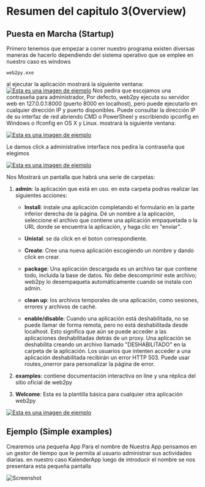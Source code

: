 # Resumen del capitulo 3(Overview)
## Puesta en Marcha (Startup)
Primero tenemos que empezar a correr nuestro programa existen diversas maneras de hacerlo dependiendo del sistema operativo que se emplee 
en nuestro caso es windows 

   `web2py.exe`
   
al ejecutar la aplicación mostrará la siguiente ventana:
[![Esta es una imagen de ejemplo](http://www.web2py.com/books/default/image/29/en400.png)](https://ejemplo.com)
Nos pedira que escojamos una contraseña para administrador, Por defecto, web2py ejecuta su servidor web en 127.0.0.1:8000 (puerto 8000 en localhost), pero puede ejecutarlo en cualquier dirección IP y puerto disponibles. Puede consultar la dirección IP de su interfaz de red abriendo CMD o PowerSheel y escribiendo ipconfig en Windows o ifconfig en OS X y Linux. 
mostrará la siguiente ventana:

[![Esta es una imagen de ejemplo](http://www.web2py.com/books/default/image/29/en500.png)](https://ejemplo.com)


Le damos click a administrative interface nos pedira la contraseña que elegimos 

[![Esta es una imagen de ejemplo](http://www.web2py.com/books/default/image/29/en600.png)](https://ejemplo.com)


 Nos Mostrará un pantalla que habrá una serie de carpetas:
1. **admin**: la aplicación que está en uso. en esta carpeta podras realizar las siguientes acciones:

    - **Install**: instale una aplicación completando el formulario en la parte inferior derecha de la página. Dé un nombre a la aplicación, seleccione el archivo que contiene una aplicación empaquetada o la URL donde se encuentra la aplicación, y haga clic en "enviar".
    
    - **Unistal**: se da click en el boton correspondiente.
    
    - **Create**: Cree una nueva aplicación escogiendo un nombre y dando click en crear.
   
    - **package**: Una aplicación descargada es un archivo tar que contiene todo, incluida la base de datos. No debe descomprimir este archivo; web2py lo desempaqueta automáticamente cuando se instala con admin.
    
    - **clean up**: los archivos temporales de una aplicación, como sesiones, errores y archivos de caché.
    
    - **enable/disable**: Cuando una aplicación está deshabilitada, no se puede llamar de forma remota, pero no está deshabilitada desde localhost. Esto significa que aún se puede acceder a las aplicaciones deshabilitadas detrás de un proxy. Una aplicación se deshabilita creando un archivo llamado "DESHABILITADO" en la carpeta de la aplicación. Los usuarios que intenten acceder a una aplicación deshabilitada recibirán un error HTTP 503. Puede usar routes_onerror para personalizar la página de error.
    
    
2. **examples**:  contiene documentación interactiva on line y una réplica del sitio oficial de web2py

3. **Welcome**: Esta es la plantilla básica para cualquier otra aplicación web2py

[![Esta es una imagen de ejemplo](http://www.web2py.com/books/default/image/29/en700.png)](https://ejemplo.com)

## Ejemplo (Simple examples)
Crearemos una pequeña App Para el  nombre de Nuestra App pensamos en un gestor de tiempo que le permita al usuario administrar sus actividades diarias. en nuestro caso KalenderApp
luego de introducir el nombre se nos presentara esta pequeña pantalla

![Screenshot](miAPP.png)

